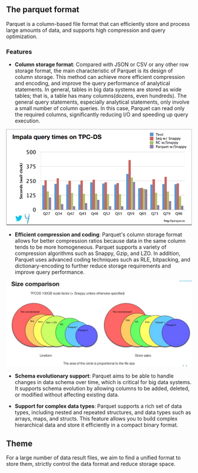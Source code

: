 ## The parquet format
Parquet is a column-based file format that can efficiently store and process large amounts of data, and supports high compression and query optimization.

### Features
- **Column storage format**: Compared with JSON or CSV or any other row storage format, the main characteristic of Parquet is its design of column storage. This method can achieve more efficient compression and encoding, and improve the query performance of analytical statements. In general, tables in big data systems are stored as wide tables; that is, a table has many columns(dozens, even hundreds). The general query statements, especially analytical statements, only involve a small number of column queries. In this case, Parquet can read only the required columns, significantly reducing I/O and speeding up query execution.
<p align="center">
<img src="query_time.png" width="600" />
</p>

- **Efficient compression and coding**: Parquet's column storage format allows for better compression ratios because data in the same column tends to be more homogeneous. Parquet supports a variety of compression algorithms such as Snappy, Gzip, and LZO. In addition, Parquet uses advanced coding techniques such as RLE, bitpacking, and dictionary-encoding to further reduce storage requirements and improve query performance.
<p align="center">
<img src="size_comparison.png" width="600" />
</p>

- **Schema evolutionary support**: Parquet aims to be able to handle changes in data schema over time, which is critical for big data systems. It supports schema evolution by allowing columns to be added, deleted, or modified without affecting existing data.

- **Support for complex data types**: Parquet supports a rich set of data types, including nested and repeated structures, and data types such as arrays, maps, and structs. This feature allows you to build complex hierarchical data and store it efficiently in a compact binary format.

## Theme
For a large number of data result files, we aim to find a unified format to store them, strictly control the data format and reduce storage space.